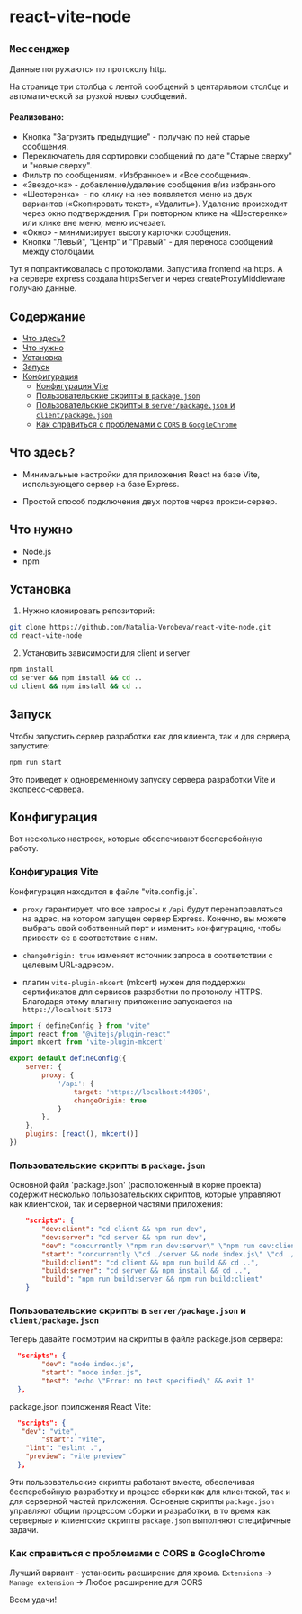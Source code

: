 # react-vite-node

## `Мессенджер`
Данные погружаются по протоколу http.

На странице три столбца с лентой сообщений в центарльном столбце и автоматической загрузкой новых сообщений.

#### Реализовано: 
* Кнопка "Загрузить предыдущие" - получаю по ней старые сообщения.
* Переключатель для сортировки сообщений по дате "Старые сверху" и "новые сверху".
* Фильтр по сообщениям. «Избранное» и «Все сообщения».
* «Звездочка» - добавление/удаление сообщения в/из избранного
* «Шестеренка»  - по клику на нее появляется меню из двух вариантов («Скопировать текст», «Удалить»). Удаление происходит через окно подтверждения. При повторном клике на «Шестеренке» или клике вне меню, меню исчезает.
* «Окно» - минимизирует высоту карточки сообщения.
* Кнопки "Левый", "Центр" и "Правый" - для переноса сообщений между столбцами.

Тут я попрактиковалась с протоколами. Запустила frontend на https. А на сервере express создала httpsServer и через createProxyMiddleware получаю данные. 

## Содержание

- [Что здесь?](#что-здесь)
- [Что нужно](#что-нужно)
- [Установка](#установка)
- [Запуск](#запуск)
- [Конфигурация](#конфигурация)
  - [Конфигурация Vite](#конфигурация-vite)
  - [Пользовательские скрипты в `package.json`](#пользовательские-скрипты-в-packagejson)
  - [Пользовательские скрипты в `server/package.json` и `client/package.json`](#пользовательские-скрипты-в-serverpackagejson-и-clientpackagejson)
  - [Как справиться с проблемами с `CORS` в `GооgleChrome`](#как-справиться-с-проблемами-с-CORS-в-GооgleChrome)

## Что здесь?

- Минимальные настройки для приложения React на базе Vite, использующего сервер на базе Express.

- Простой способ подключения двух портов через прокси-сервер.

## Что нужно

- Node.js
- npm

## Установка

1. Нужно клонировать репозиторий:

```bash
git clone https://github.com/Natalia-Vorobeva/react-vite-node.git
cd react-vite-node
```

2. Установить зависимости для client и server

```bash
npm install
cd server && npm install && cd ..
cd client && npm install && cd ..
```

## Запуск

Чтобы запустить сервер разработки как для клиента, так и для сервера, запустите:

```bash
npm run start
```

Это приведет к одновременному запуску сервера разработки Vite и экспресс-сервера.

## Конфигурация

Вот несколько настроек, которые обеспечивают бесперебойную работу.

### Конфигурация Vite

Конфигурация находится в файле "vite.config.js`.

- `proxy` гарантирует, что все запросы к `/api` будут перенаправляться на адрес, на котором запущен сервер Express. Конечно, вы можете выбрать свой собственный порт и изменить конфигурацию, чтобы привести ее в соответствие с ним.

- `changeOrigin: true` изменяет источник запроса в соответствии с целевым URL-адресом.
- плагин `vite-plugin-mkcert` (mkcert) нужен для поддержки сертификатов для сервисов разработки по протоколу HTTPS. Благодаря этому плагину приложение запускается на `https://localhost:5173`

```javascript
import { defineConfig } from "vite"
import react from "@vitejs/plugin-react"
import mkcert from 'vite-plugin-mkcert'

export default defineConfig({
	server: {		
		proxy: {
			'/api': {
				target: 'https://localhost:44305',
				changeOrigin: true
			}
		},
	},
	plugins: [react(), mkcert()]
})
```
### Пользовательские скрипты в `package.json`

Основной файл 'package.json' (расположенный в корне проекта) содержит несколько пользовательских скриптов, которые управляют как клиентской, так и серверной частями приложения:

```json
	"scripts": {
		"dev:client": "cd client && npm run dev",
		"dev:server": "cd server && npm run dev",
		"dev": "concurrently \"npm run dev:server\" \"npm run dev:client\" ",
		"start": "concurrently \"cd ./server && node index.js\" \"cd ./client && npm run start\"",
		"build:client": "cd client && npm run build && cd ..",
		"build:server": "cd server && npm install && cd ..",
		"build": "npm run build:server && npm run build:client"
	}
```

### Пользовательские скрипты в `server/package.json` и `client/package.json`

Теперь давайте посмотрим на скрипты в файле package.json сервера:

```json
  "scripts": {
		"dev": "node index.js",
		"start": "node index.js",
		"test": "echo \"Error: no test specified\" && exit 1"
  },
```
package.json приложения React Vite: 
```json
  "scripts": {
   "dev": "vite",
		"start": "vite",
    "lint": "eslint .",
    "preview": "vite preview"
  },
```
Эти пользовательские скрипты работают вместе, обеспечивая бесперебойную разработку и процесс сборки как для клиентской, так и для серверной частей приложения. Основные скрипты `package.json` управляют общим процессом сборки и разработки, в то время как серверные и клиентские скрипты `package.json` выполняют специфичные задачи.

### Как справиться с проблемами с CORS в GооgleChrome

Лучший вариант - установить расширение для хрома.
`Extensions` -> `Manage extension` -> Любое расширение для CORS

Всем удачи!


